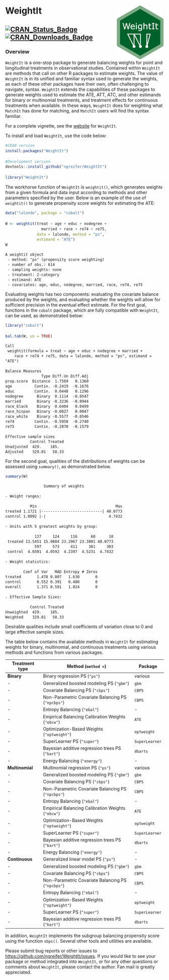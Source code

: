 
<!-- README.md is generated from README.Rmd. Please edit that file -->

# WeightIt <img src="man/figures/logo.png" align="right" width="150"/>

## [![CRAN\_Status\_Badge](https://img.shields.io/cran/v/WeightIt?color=00622B)](https://cran.r-project.org/package=WeightIt) [![CRAN\_Downloads\_Badge](https://cranlogs.r-pkg.org/badges/WeightIt?color=00622B)](https://cran.r-project.org/package=WeightIt)

### Overview

`WeightIt` is a one-stop package to generate balancing weights for point
and longitudinal treatments in observational studies. Contained within
`WeightIt` are methods that call on other R packages to estimate
weights. The value of `WeightIt` is in its unified and familiar syntax
used to generate the weights, as each of these other packages have their
own, often challenging to navigate, syntax. `WeightIt` extends the
capabilities of these packages to generate weights used to estimate the
ATE, ATT, ATC, and other estimands for binary or multinomial treatments,
and treatment effects for continuous treatments when available. In these
ways, `WeightIt` does for weighting what `MatchIt` has done for
matching, and `MatchIt` users will find the syntax familiar.

For a complete vignette, see the
[website](https://ngreifer.github.io/WeightIt/articles/WeightIt.html)
for `WeightIt`.

To install and load `WeightIt`, use the code below:

``` r
#CRAN version
install.packages("WeightIt")

#Development version
devtools::install_github("ngreifer/WeightIt")

library("WeightIt")
```

The workhorse function of `WeightIt` is `weightit()`, which generates
weights from a given formula and data input according to methods and
other parameters specified by the user. Below is an example of the use
of `weightit()` to generate propensity score weights for estimating the
ATE:

``` r
data("lalonde", package = "cobalt")

W <- weightit(treat ~ age + educ + nodegree + 
                married + race + re74 + re75, 
              data = lalonde, method = "ps", 
              estimand = "ATE")
W
```

    A weightit object
     - method: "ps" (propensity score weighting)
     - number of obs.: 614
     - sampling weights: none
     - treatment: 2-category
     - estimand: ATE
     - covariates: age, educ, nodegree, married, race, re74, re75

Evaluating weights has two components: evaluating the covariate balance
produced by the weights, and evaluating whether the weights will allow
for sufficient precision in the eventual effect estimate. For the first
goal, functions in the `cobalt` package, which are fully compatible with
`WeightIt`, can be used, as demonstrated below:

``` r
library("cobalt")

bal.tab(W, un = TRUE)
```

    Call
     weightit(formula = treat ~ age + educ + nodegree + married + 
        race + re74 + re75, data = lalonde, method = "ps", estimand = "ATE")

    Balance Measures
                    Type Diff.Un Diff.Adj
    prop.score  Distance  1.7569   0.1360
    age          Contin. -0.2419  -0.1676
    educ         Contin.  0.0448   0.1296
    nodegree      Binary  0.1114  -0.0547
    married       Binary -0.3236  -0.0944
    race_black    Binary  0.6404   0.0499
    race_hispan   Binary -0.0827   0.0047
    race_white    Binary -0.5577  -0.0546
    re74         Contin. -0.5958  -0.2740
    re75         Contin. -0.2870  -0.1579

    Effective sample sizes
               Control Treated
    Unadjusted  429.    185.  
    Adjusted    329.01   58.33

For the second goal, qualities of the distributions of weights can be
assessed using `summary()`, as demonstrated below.

``` r
summary(W)
```

                     Summary of weights

    - Weight ranges:

               Min                                   Max
    treated 1.1721 |---------------------------| 40.0773
    control 1.0092 |-|                            4.7432

    - Units with 5 greatest weights by group:
                                                    
                 137     124     116      68      10
     treated 13.5451 15.9884 23.2967 23.3891 40.0773
                 597     573     411     381     303
     control  4.0301  4.0592  4.2397  4.5231  4.7432

    - Weight statistics:

            Coef of Var   MAD Entropy # Zeros
    treated       1.478 0.807   1.630       0
    control       0.552 0.391   0.480       0
    overall       1.371 0.591   1.024       0

    - Effective Sample Sizes:

               Control Treated
    Unweighted  429.    185.  
    Weighted    329.01   58.33

Desirable qualities include small coefficients of variation close to 0
and large effective sample sizes.

The table below contains the available methods in `WeightIt` for
estimating weights for binary, multinomial, and continuous treatments
using various methods and functions from various packages.

| Treatment type  | Method (`method =`)                                | Package        |
|-----------------|----------------------------------------------------|----------------|
| **Binary**      | Binary regression PS (`"ps"`)                      | various        |
| \-              | Generalized boosted modeling PS (`"gbm"`)          | `gbm`          |
| \-              | Covariate Balancing PS (`"cbps"`)                  | `CBPS`         |
| \-              | Non-Parametric Covariate Balancing PS (`"npcbps"`) | `CBPS`         |
| \-              | Entropy Balancing (`"ebal"`)                       | \-             |
| \-              | Empirical Balancing Calibration Weights (`"ebcw"`) | `ATE`          |
| \-              | Optimization-Based Weights (`"optweight"`)         | `optweight`    |
| \-              | SuperLearner PS (`"super"`)                        | `SuperLearner` |
| \-              | Bayesian additive regression trees PS (`"bart"`)   | `dbarts`       |
| \-              | Energy Balancing (`"energy"`)                      | \-             |
| **Multinomial** | Multinomial regression PS (`"ps"`)                 | various        |
| \-              | Generalized boosted modeling PS (`"gbm"`)          | `gbm`          |
| \-              | Covariate Balancing PS (`"cbps"`)                  | `CBPS`         |
| \-              | Non-Parametric Covariate Balancing PS (`"npcbps"`) | `CBPS`         |
| \-              | Entropy Balancing (`"ebal"`)                       | \-             |
| \-              | Empirical Balancing Calibration Weights (`"ebcw"`) | `ATE`          |
| \-              | Optimization-Based Weights (`"optweight"`)         | `optweight`    |
| \-              | SuperLearner PS (`"super"`)                        | `SuperLearner` |
| \-              | Bayesian additive regression trees PS (`"bart"`)   | `dbarts`       |
| \-              | Energy Balancing (`"energy"`)                      | \-             |
| **Continuous**  | Generalized linear model PS (`"ps"`)               | \-             |
| \-              | Generalized boosted modeling PS (`"gbm"`)          | `gbm`          |
| \-              | Covariate Balancing PS (`"cbps"`)                  | `CBPS`         |
| \-              | Non-Parametric Covariate Balancing PS (`"npcbps"`) | `CBPS`         |
| \-              | Entropy Balancing (`"ebal"`)                       | \-             |
| \-              | Optimization-Based Weights (`"optweight"`)         | `optweight`    |
| \-              | SuperLearner PS (`"super"`)                        | `SuperLearner` |
| \-              | Bayesian additive regression trees PS (`"bart"`)   | `dbarts`       |

In addition, `WeightIt` implements the subgroup balancing propensity
score using the function `sbps()`. Several other tools and utilities are
available.

Please submit bug reports or other issues to
<https://github.com/ngreifer/WeightIt/issues>. If you would like to see
your package or method integrated into `WeightIt`, or for any other
questions or comments about `WeightIt`, please contact the author. Fan
mail is greatly appreciated.
